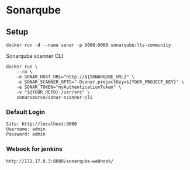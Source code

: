 # Sonarqube

## Setup

```docker
docker run -d --name sonar -p 9000:9000 sonarqube:lts-community
```

Sonarqube scanner CLI

```
docker run \
    --rm \
    -e SONAR_HOST_URL="http://${SONARQUBE_URL}" \
    -e SONAR_SCANNER_OPTS="-Dsonar.projectKey=${YOUR_PROJECT_KEY}" \
    -e SONAR_TOKEN="myAuthenticationToken" \
    -v "${YOUR_REPO}:/usr/src" \
    sonarsource/sonar-scanner-cli
```

### Default Login

```
Site: http://localhost:9000
Username: admin
Password: admin
```

### Webook for jenkins

```
http://172.17.0.3:8080/sonarqube-webhook/
```